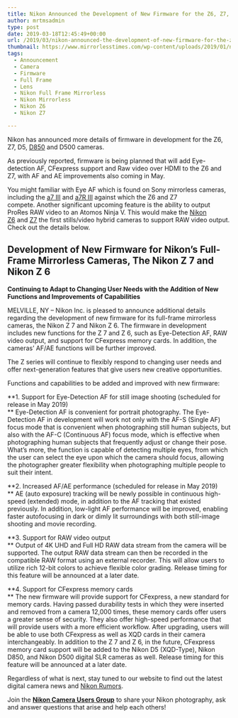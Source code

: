```yaml
---
title: Nikon Announced the Development of New Firmware for the Z6, Z7, D5, D850 and D500 Cameras
author: mrtmsadmin
type: post
date: 2019-03-18T12:45:49+00:00
url: /2019/03/nikon-announced-the-development-of-new-firmware-for-the-z6-z7-d5-d850-and-d500-cameras/
thumbnail: https://www.mirrorlesstimes.com/wp-content/uploads/2019/01/nikon-z6-z7-samples.jpg
tags:
  - Announcement
  - Camera
  - Firmware
  - Full Frame
  - Lens
  - Nikon Full Frame Mirrorless
  - Nikon Mirrorless
  - Nikon Z6
  - Nikon Z7

---
```

Nikon has announced more details of firmware in development for the Z6, Z7, D5, [D850][1] and D500 cameras.

As previously reported, firmware is being planned that will add Eye-detection AF, CFexpress support and Raw video over HDMI to the Z6 and Z7, with AF and AE improvements also coming in May.

You might familiar with Eye AF which is found on Sony mirrorless cameras, including the <a href="https://amzn.to/2SK17UI" target="_blank" rel="noopener">a7 III</a> and <a href="https://amzn.to/2SHNVjg" target="_blank" rel="noopener">a7R III</a> against which the Z6 and Z7 compete. Another significant upcoming feature is the ability to output ProRes RAW video to an Atomos Ninja V. This would make the [Nikon Z6][2] and <a href="https://www.mirrorlesstimes.com/tags/nikon-z7/" target="_blank" rel="noopener">Z7</a> the first stills/video hybrid cameras to support RAW video output. Check out the details below.<!--more-->

## Development of New Firmware for Nikon’s Full-Frame Mirrorless Cameras, The Nikon Z 7 and Nikon Z 6

<p class="secondary-subtitle">
  <strong>Continuing to Adapt to Changing User Needs with the Addition of New Functions and Improvements of Capabilities</strong>
</p>

<span class="location">MELVILLE, NY</span> – Nikon Inc. is pleased to announce additional details regarding the development of new firmware for its full-frame mirrorless cameras, the Nikon Z 7 and Nikon Z 6. The firmware in development includes new functions for the Z 7 and Z 6, such as Eye-Detection AF, RAW video output, and support for CFexpress memory cards. In addition, the cameras’ AF/AE functions will be further improved.

The Z series will continue to flexibly respond to changing user needs and offer next-generation features that give users new creative opportunities.

Functions and capabilities to be added and improved with new firmware:



**1. Support for Eye-Detection AF for still image shooting (scheduled for release in May 2019)  
** Eye-Detection AF is convenient for portrait photography. The Eye-Detection AF in development will work not only with the AF-S (Single AF) focus mode that is convenient when photographing still human subjects, but also with the AF-C (Continuous AF) focus mode, which is effective when photographing human subjects that frequently adjust or change their pose. What’s more, the function is capable of detecting multiple eyes, from which the user can select the eye upon which the camera should focus, allowing the photographer greater flexibility when photographing multiple people to suit their intent.

**2. Increased AF/AE performance (scheduled for release in May 2019)  
** AE (auto exposure) tracking will be newly possible in continuous high-speed (extended) mode, in addition to the AF tracking that existed previously. In addition, low-light AF performance will be improved, enabling faster autofocusing in dark or dimly lit surroundings with both still-image shooting and movie recording.

**3. Support for RAW video output  
** Output of 4K UHD and Full HD RAW data stream from the camera will be supported. The output RAW data stream can then be recorded in the compatible RAW format using an external recorder. This will allow users to utilize rich 12-bit colors to achieve flexible color grading. Release timing for this feature will be announced at a later date.

**4. Support for CFexpress memory cards  
** The new firmware will provide support for CFexpress, a new standard for memory cards. Having passed durability tests in which they were inserted and removed from a camera 12,000 times, these memory cards offer users a greater sense of security. They also offer high-speed performance that will provide users with a more efficient workflow. After upgrading, users will be able to use both CFexpress as well as XQD cards in their camera interchangeably. In addition to the Z 7 and Z 6, in the future, CFexpress memory card support will be added to the Nikon D5 (XQD-Type), Nikon D850, and Nikon D500 digital SLR cameras as well. Release timing for this feature will be announced at a later date.

Regardless of what is next, stay tuned to our website to find out the latest digital camera news and <a href="https://www.bestcameranews.com/tag/nikon-rumors/" target="_blank" rel="noopener">Nikon Rumors</a>.

Join the <a class="ext-link" title="" href="https://www.facebook.com/groups/868201466609763/" target="_blank" rel="external nofollow noopener"><strong>Nikon Camera Users Group</strong></a> to share your Nikon photography, ask and answer questions that arise and help each others!

 [1]: https://www.bestcameranews.com/tag/nikon-d850/
 [2]: https://www.mirrorlesstimes.com/tags/nikon-z6/